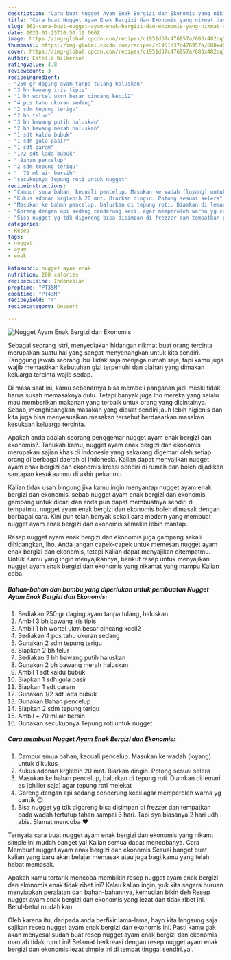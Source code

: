 ```yaml
---
description: "Cara buat Nugget Ayam Enak Bergizi dan Ekonomis yang nikmat dan Mudah Dibuat"
title: "Cara buat Nugget Ayam Enak Bergizi dan Ekonomis yang nikmat dan Mudah Dibuat"
slug: 862-cara-buat-nugget-ayam-enak-bergizi-dan-ekonomis-yang-nikmat-dan-mudah-dibuat
date: 2021-01-25T10:50:19.060Z
image: https://img-global.cpcdn.com/recipes/c1951d37c476957a/680x482cq70/nugget-ayam-enak-bergizi-dan-ekonomis-foto-resep-utama.jpg
thumbnail: https://img-global.cpcdn.com/recipes/c1951d37c476957a/680x482cq70/nugget-ayam-enak-bergizi-dan-ekonomis-foto-resep-utama.jpg
cover: https://img-global.cpcdn.com/recipes/c1951d37c476957a/680x482cq70/nugget-ayam-enak-bergizi-dan-ekonomis-foto-resep-utama.jpg
author: Estella Wilkerson
ratingvalue: 4.8
reviewcount: 3
recipeingredient:
- "250 gr daging ayam tanpa tulang haluskan"
- "3 bh bawang iris tipis"
- "1 bh wortel ukrn besar cincang kecil2"
- "4 pcs tahu ukuran sedang"
- "2 sdm tepung terigu"
- "2 bh telur"
- "3 bh bawang putih haluskan"
- "2 bh bawang merah haluskan"
- "1 sdt kaldu bubuk"
- "1 sdh gula pasir"
- "1 sdt garam"
- "1/2 sdt lada bubuk"
- " Bahan pencelup"
- "2 sdm tepung terigu"
- "  70 ml air bersih"
- "secukupnya Tepung roti untuk nugget"
recipeinstructions:
- "Campur smua bahan, kecuali pencelup. Masukan ke wadah (loyang) untuk dikukus"
- "Kukus adonan krglebih 20 mnt. Biarkan dingin. Potong sesuai selera"
- "Masukan ke bahan pencelup, balurkan di tepung roti. Diamkan di lemari es (chiller saja) agar tepung roti melekat"
- "Goreng dengan api sedang cenderung kecil agar memperoleh warna yg cantik 😊"
- "Sisa nugget yg tdk digoreng bisa disimpan di frezzer dan tempatkan pada wadah tertutup tahan sampai 3 hari. Tapi sya biasanya 2 hari udh abis. Slamat mencoba ❤"
categories:
- Resep
tags:
- nugget
- ayam
- enak

katakunci: nugget ayam enak 
nutrition: 208 calories
recipecuisine: Indonesian
preptime: "PT35M"
cooktime: "PT43M"
recipeyield: "4"
recipecategory: Dessert

---
```



![Nugget Ayam Enak Bergizi dan Ekonomis](https://img-global.cpcdn.com/recipes/c1951d37c476957a/680x482cq70/nugget-ayam-enak-bergizi-dan-ekonomis-foto-resep-utama.jpg)

Sebagai seorang istri, menyediakan hidangan nikmat buat orang tercinta merupakan suatu hal yang sangat menyenangkan untuk kita sendiri. Tanggung jawab seorang ibu Tidak saja menjaga rumah saja, tapi kamu juga wajib memastikan kebutuhan gizi terpenuhi dan olahan yang dimakan keluarga tercinta wajib sedap.

Di masa  saat ini, kamu sebenarnya bisa membeli panganan jadi meski tidak harus susah memasaknya dulu. Tetapi banyak juga lho mereka yang selalu mau memberikan makanan yang terbaik untuk orang yang dicintainya. Sebab, menghidangkan masakan yang dibuat sendiri jauh lebih higienis dan kita juga bisa menyesuaikan masakan tersebut berdasarkan masakan kesukaan keluarga tercinta. 



Apakah anda adalah seorang penggemar nugget ayam enak bergizi dan ekonomis?. Tahukah kamu, nugget ayam enak bergizi dan ekonomis merupakan sajian khas di Indonesia yang sekarang digemari oleh setiap orang di berbagai daerah di Indonesia. Kalian dapat menyajikan nugget ayam enak bergizi dan ekonomis kreasi sendiri di rumah dan boleh dijadikan santapan kesukaanmu di akhir pekanmu.

Kalian tidak usah bingung jika kamu ingin menyantap nugget ayam enak bergizi dan ekonomis, sebab nugget ayam enak bergizi dan ekonomis gampang untuk dicari dan anda pun dapat membuatnya sendiri di tempatmu. nugget ayam enak bergizi dan ekonomis boleh dimasak dengan berbagai cara. Kini pun telah banyak sekali cara modern yang membuat nugget ayam enak bergizi dan ekonomis semakin lebih mantap.

Resep nugget ayam enak bergizi dan ekonomis juga gampang sekali dihidangkan, lho. Anda jangan capek-capek untuk memesan nugget ayam enak bergizi dan ekonomis, tetapi Kalian dapat menyajikan ditempatmu. Untuk Kamu yang ingin menyajikannya, berikut resep untuk menyajikan nugget ayam enak bergizi dan ekonomis yang nikamat yang mampu Kalian coba.

<!--inarticleads1-->

##### Bahan-bahan dan bumbu yang diperlukan untuk pembuatan Nugget Ayam Enak Bergizi dan Ekonomis:

1. Sediakan 250 gr daging ayam tanpa tulang, haluskan
1. Ambil 3 bh bawang iris tipis
1. Ambil 1 bh wortel ukrn besar cincang kecil2
1. Sediakan 4 pcs tahu ukuran sedang
1. Gunakan 2 sdm tepung terigu
1. Siapkan 2 bh telur
1. Sediakan 3 bh bawang putih haluskan
1. Gunakan 2 bh bawang merah haluskan
1. Ambil 1 sdt kaldu bubuk
1. Siapkan 1 sdh gula pasir
1. Siapkan 1 sdt garam
1. Gunakan 1/2 sdt lada bubuk
1. Gunakan  Bahan pencelup
1. Siapkan 2 sdm tepung terigu
1. Ambil  + 70 ml air bersih
1. Gunakan secukupnya Tepung roti untuk nugget




<!--inarticleads2-->

##### Cara membuat Nugget Ayam Enak Bergizi dan Ekonomis:

1. Campur smua bahan, kecuali pencelup. Masukan ke wadah (loyang) untuk dikukus
1. Kukus adonan krglebih 20 mnt. Biarkan dingin. Potong sesuai selera
1. Masukan ke bahan pencelup, balurkan di tepung roti. Diamkan di lemari es (chiller saja) agar tepung roti melekat
1. Goreng dengan api sedang cenderung kecil agar memperoleh warna yg cantik 😊
1. Sisa nugget yg tdk digoreng bisa disimpan di frezzer dan tempatkan pada wadah tertutup tahan sampai 3 hari. Tapi sya biasanya 2 hari udh abis. Slamat mencoba ❤




Ternyata cara buat nugget ayam enak bergizi dan ekonomis yang nikamt simple ini mudah banget ya! Kalian semua dapat mencobanya. Cara Membuat nugget ayam enak bergizi dan ekonomis Sesuai banget buat kalian yang baru akan belajar memasak atau juga bagi kamu yang telah hebat memasak.

Apakah kamu tertarik mencoba membikin resep nugget ayam enak bergizi dan ekonomis enak tidak ribet ini? Kalau kalian ingin, yuk kita segera buruan menyiapkan peralatan dan bahan-bahannya, kemudian bikin deh Resep nugget ayam enak bergizi dan ekonomis yang lezat dan tidak ribet ini. Betul-betul mudah kan. 

Oleh karena itu, daripada anda berfikir lama-lama, hayo kita langsung saja sajikan resep nugget ayam enak bergizi dan ekonomis ini. Pasti kamu gak akan menyesal sudah buat resep nugget ayam enak bergizi dan ekonomis mantab tidak rumit ini! Selamat berkreasi dengan resep nugget ayam enak bergizi dan ekonomis lezat simple ini di tempat tinggal sendiri,ya!.

